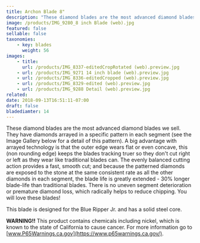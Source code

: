 ```yaml
---
title: Archon Blade 8"
description: "These diamond blades are the most advanced diamond blades we sell. They have diamonds arrayed in a specific pattern in each segment."
image: /products/IMG_9280_8 inch Blade (web).jpg
featured: false
sellable: false
taxonomies: 
    - key: blades
      weight: 56
images: 
    - title:
      url: /products/IMG_8337-editedCropRotated (web).preview.jpg
    - url: /products/IMG_9271 14 inch blade (web).preview.jpg
    - url: /products/IMG_8336-editedCropped (web).preview.jpg
    - url: /products/IMG_8329-edited (web).preview.jpg
    - url: /products/IMG_9288 Detail (web).preview.jpg
related: 
date: 2018-09-13T16:51:11-07:00
draft: false
bladediamter: 14
---
```


These diamond blades are the most advanced diamond blades we sell. They have diamonds arrayed in a specific pattern in each segment (see the Image Gallery below for a detail of this pattern). A big advantage with arrayed technology is that the outer edge wears flat or even concave, this (non rounding edge) keeps the blades tracking truer so they don't cut right or left as they wear like traditional blades can. The evenly balanced cutting action provides a fast, smooth cut; and because the patterned diamonds are exposed to the stone at the same consistent rate as all the other diamonds in each segment, the blade life is greatly extended - 30% longer blade-life than traditional blades. There is no uneven segment deterioration or premature diamond loss, which radically helps to reduce chipping. You will love these blades!

This blade is designed for the Blue Ripper Jr. and has a solid steel core.

**WARNING!!** This product contains chemicals including nickel, which is known to the state of California to cause cancer. For more information go to [www.P65Warnings.ca.gov](https://www.p65warnings.ca.gov/).
